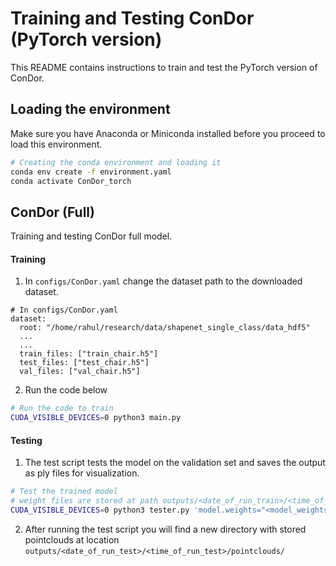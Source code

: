 # Training and Testing ConDor (PyTorch version)



This README contains instructions to train and test the PyTorch version of ConDor.



## Loading the environment

Make sure you have Anaconda or Miniconda installed before you proceed to load this environment.

```bash
# Creating the conda environment and loading it
conda env create -f environment.yaml
conda activate ConDor_torch
```



## ConDor (Full)

Training and testing ConDor full model.

#### Training

1. In `configs/ConDor.yaml` change the dataset path to the downloaded dataset.

```
# In configs/ConDor.yaml
dataset:
  root: "/home/rahul/research/data/shapenet_single_class/data_hdf5"
  ...
  ...
  train_files: ["train_chair.h5"]
  test_files: ["test_chair.h5"]
  val_files: ["val_chair.h5"]
```

2. Run the code below

```bash
# Run the code to train
CUDA_VISIBLE_DEVICES=0 python3 main.py
```

#### 

#### Testing

1. The test script tests the model on the validation set and saves the output as ply files for visualization.

```bash
# Test the trained model
# weight files are stored at path outputs/<date_of_run_train>/<time_of_run_train>/checkpoints/ 
CUDA_VISIBLE_DEVICES=0 python3 tester.py 'model.weights="<model_weights_path>"' 'test.skip=1'
```

2. After running the test script you will find a new directory with stored pointclouds at location `outputs/<date_of_run_test>/<time_of_run_test>/pointclouds/`